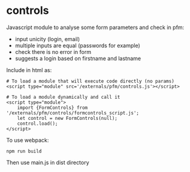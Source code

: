# controls

Javascript module to analyse some form parameters and check in pfm:

* input unicity (login, email)
* multiple inputs are equal (passwords for example)
* check there is no error in form
* suggests a login based on firstname and lastname

Include in html as:

    # To load a module that will execute code directly (no params)
    <script type="module" src='/externals/pfm/controls.js'></script>

    # To load a module dynamically and call it
    <script type="module">
        import {FormControls} from '/externals/pfm/controls/formcontrols_script.js';
        let control = new FormControls(null);
        control.load();
    </script>

To use webpack:

    npm run build

Then use main.js in dist directory
